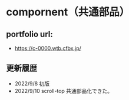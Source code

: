 # compornent（共通部品）

## portfolio url:

- https://c-0000.wtb.cfbx.jp/

## 更新履歴

- 2022/9/8 初版
- 2022/9/10 scroll-top 共通部品化できた。
